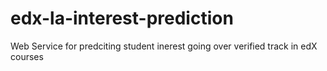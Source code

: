 # edx-la-interest-prediction
Web Service for predciting student inerest going over verified track in edX courses
